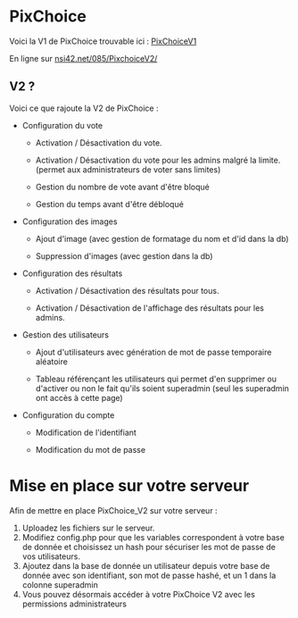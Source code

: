 # PixChoice

Voici la V1 de PixChoice trouvable ici : [PixChoiceV1](https://github.com/m4th2/PixChoice)

En ligne sur [nsi42.net/085/PixchoiceV2/](https://nsi42.net/085/PixchoiceV2/)

## V2 ?

Voici ce que rajoute la V2 de PixChoice :

* Configuration du vote

   * Activation / Désactivation du vote.

   * Activation / Désactivation du vote pour les admins malgré la limite. (permet aux administrateurs de voter sans limites)
  
   * Gestion du nombre de vote avant d'être bloqué
  
   * Gestion du temps avant d'être débloqué

* Configuration des images

   * Ajout d'image (avec gestion de formatage du nom et d'id dans la db)
  
   * Suppression d'images (avec gestion dans la db)

* Configuration des résultats

   * Activation / Désactivation des résultats pour tous.
  
   * Activation / Désactivation de l'affichage des résultats pour les admins.

* Gestion des utilisateurs
  
   * Ajout d'utilisateurs avec génération de mot de passe temporaire aléatoire
  
   * Tableau référençant les utilisateurs qui permet d'en supprimer ou d'activer ou non le fait qu'ils soient superadmin (seul les superadmin ont accès à cette page)

* Configuration du compte
  
   * Modification de l'identifiant
  
   * Modification du mot de passe

# Mise en place sur votre serveur

Afin de mettre en place PixChoice_V2 sur votre serveur :

1. Uploadez les fichiers sur le serveur.
2. Modifiez config.php pour que les variables correspondent à votre base de donnée et choisissez un hash pour sécuriser les mot de passe de vos utilisateurs.
3. Ajoutez dans la base de donnée un utilisateur depuis votre base de donnée avec son identifiant, son mot de passe hashé, et un 1 dans la colonne superadmin
4. Vous pouvez désormais accéder à votre PixChoice V2 avec les permissions administrateurs
